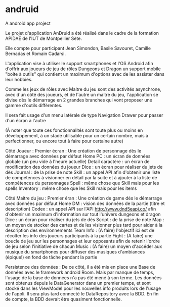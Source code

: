 # andruid
A android app project

Le projet d'application AnDruid a été réalisé dans le cadre de la formation APIDAE de l'IUT de Montpellier Sète.

Elle compte pour participant Jean Simondon, Basile Savouret, Camille Bernadas et Romain Cadarsi.

L'application vise à utiliser le support smartphones et l'OS Android afin d'offrir aux joueurs de jeu de rôles Dungeons et Dragon un support mobile "boite à outils" qui contient un maximum d'options avec de les assister dans leur hobbies.

Comme les jeux de rôles avec Maitre du jeu sont des activités asynchrone, avec d'un côté des joueurs, et de l'autre un maitre du jeu, l'application se divise dès le démarrage en 2 grandes branches qui vont proposer une gamme d'outils différentes.

Il sera fait usage d'un menu latérale de type Navigation Drawer pour passer d'un écran à l'autre

(À noter que toute ces fonctionnalités sont toute plus ou moins en développement, à un stade utilisable pour un certain nombre, mais à perfectionner, ou encore tout à faire pour certaine autre)

Côté Joueur :
  Premier écran : Une création de personnage dès le démarrage avec données par défaut
      Home PC : un écran de données globale (un peu vide à l'heure actuelle)
      Detail caractère : un écran de modification des données du joueur
      Dice : un écran pour réaliser du jets de dès
      Journal : de la prise de note
      Skill : un appel API afin d'obtenir une liste de compétences à visionner en détail par la suite et à ajouter à la liste de compétences du personnages
      Spell : même chose que Skill mais pour les spells
      Inventory : même chose que les Skill mais pour les items


Côté Maitre du jeu :
  Premier éran : Une création de game dès le démarrage avec données par défaut
      Home DM : vision des données de la partie (titre et description)
      Codex : un appel API sur l'API http://www.dnd5eapi.co/ afin d'obtenir un maximum d'information sur tout l'univers dungeons et dragon
      Dice : un écran pour réaliser du jets de dès
      Script : de la prise de note
      Map : un moyen de stocker des cartes et de les visionner plus tard pour aider à la description des environnements
      Team Info : (A faire) l'objectif ici est de récolter les info des joueurs participants à la partie
      Fight : (A faire) une boucle de jeu sur les personnages et leur opposants afin de retenir l'ordre de jeu selon l'initiative de chacun
      Music : (A faire) un moyen d'accéder aux musique du smartphones pour diffuser des musiques d'ambiances (épique!) en fond de tâche pendant la partie
     
     
Persistence des données :
  De ce côté, il a été mis en place une Base de données avec le framework android Room. Mais par manque de temps, l'usage de la base de données n'a pas été mené à son terme. Les données sont obtenus depuis le DataGenerator dans un premier temps, et sont stocké dans les ViewModel pour les nouvelles info produits lors de l'usage de l'appli. Il sera plus tard connecté le DataRepository avec la BDD. En fin de compte, la BDD devrait être quasiment fonctionnelle.


